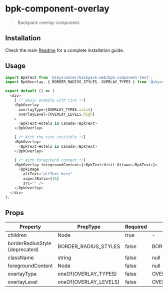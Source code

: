 # bpk-component-overlay

> Backpack overlay component.

## Installation

Check the main [Readme](https://github.com/skyscanner/backpack#usage) for a complete installation guide.

## Usage

```js
import BpkText from '@skyscanner/backpack-web/bpk-component-text';
import BpkOverlay, { BORDER_RADIUS_STYLES, OVERLAY_TYPES } from '@skyscanner/backpack-web/bpk-component-overlay';

export default () => (
  <div>
    { /* Basic example with tint */}
    <BpkOverlay 
      overlayType={OVERLAY_TYPES.solid} 
      overlayLevel={OVERLAY_LEVELS.high}
    >
      <BpkText>Hotels in Canada</BpkText>
    </BpkOverlay>

    { /* With the tint invisible */}
    <BpkOverlay>
      <BpkText>Hotels in Canada</BpkText>
    </BpkOverlay>

    { /* With foreground content */}
    <BpkOverlay foregroundContent={<BpkText>Visit Ottawa</BpkText>}>
      <BpkImage
        altText="altText here"
        aspectRatio={16}
        src="" />
    </BpkOverlay>
  </div>
);
```

## Props

| Property  | PropType | Required | Default Value |
| --------- | -------- | -------- | ------------- |
| children | Node | true | - |
| borderRadiusStyle (deprecated) | BORDER_RADIUS_STYLES | false | BORDER_RADIUS_STYLES.none |
| className | string | false | null |
| foregroundContent | Node | false | null |
| overlayType | oneOf(OVERLAY_TYPES) | false | OVERLAY_TYPES.solid |
| overlayLevel | oneOf(OVERLAY_LEVELS) | false | OVERLAY_LEVELS.low |

